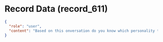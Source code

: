 # Record Data (record_611)

```json
{
  "role": "user",
  "content": "Based on this onversation do you know which personality tyep am i or do i already have that in my conversatin history in one of my prompts?\n"
}
```
